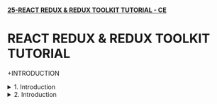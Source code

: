 #### [25-REACT REDUX & REDUX TOOLKIT TUTORIAL - CE](/courses/react/25.md)

# REACT REDUX & REDUX TOOLKIT TUTORIAL

+INTRODUCTION

<details>
  <summary>1. Introduction </summary>

# Introduction

```js

```

```js

```

```js

```

# #END</details>

<details>
  <summary>2. Introduction </summary>

# Introduction

```js

```

```js

```

```js

```

</details>